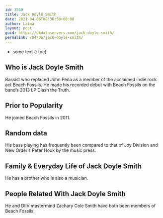 ```yaml
---
id: 3569
title: Jack Doyle Smith
date: 2021-04-06T08:36:58+00:00
author: Laima
layout: post
guid: https://ukdataservers.com/jack-doyle-smith/
permalink: /04/06/jack-doyle-smith/
---
```


* some text
{: toc}


## Who is Jack Doyle Smith
                  
                  
                  
Bassist who replaced John Peña as a member of the acclaimed indie rock act Beach Fossils. He made his recorded debut with Beach Fossils on the band&#8217;s 2013 LP Clash the Truth.
                  
              
            
              
            
                
                
                
## Prior to Popularity
                  
                  
                  
He joined Beach Fossils in 2011.
                  
              
            
              
            
                
                
                
## Random data
                  
                  
                  
His bass playing has frequently been compared to that of Joy Division and New Order&#8217;s Peter Hook by the music press. 
                  
              
            
              
            
                
                
                
## Family & Everyday Life of Jack Doyle Smith
                  
                  
                  
He has a brother who is also a musician. 
                  
              
            
              
            
                
                
                
## People Related With Jack Doyle Smith
                  
                  
                  
He and DIIV mastermind Zachary Cole Smith have both been members of Beach Fossils. 
                  
              
            
              
            
                
              
            
              
              
            
            
              
            
          
          
          